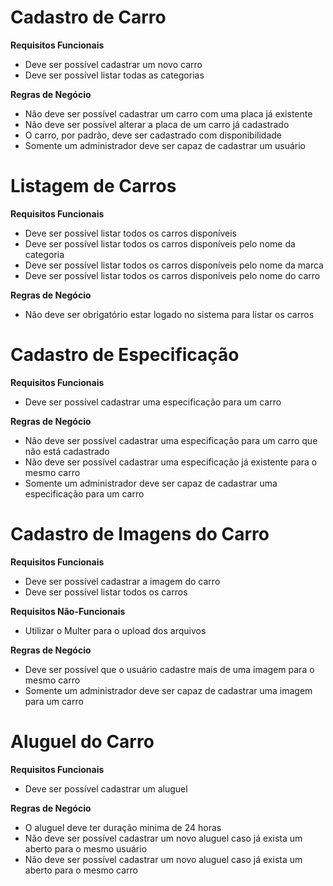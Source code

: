 # Cadastro de Carro

**Requisitos Funcionais**
 - Deve ser possível cadastrar um novo carro
 - Deve ser possível listar todas as categorias


**Regras de Negócio**
 - Não deve ser possível cadastrar um carro com uma placa já existente
 - Não deve ser possível alterar a placa de um carro já cadastrado
 - O carro, por padrão, deve ser cadastrado com disponibilidade
 - Somente um administrador deve ser capaz de cadastrar um usuário

# Listagem de Carros

**Requisitos Funcionais**
 - Deve ser possível listar todos os carros disponíveis
 - Deve ser possível listar todos os carros disponíveis pelo nome da categoria
 - Deve ser possível listar todos os carros disponíveis pelo nome da marca
 - Deve ser possível listar todos os carros disponíveis pelo nome do carro

**Regras de Negócio**
 - Não deve ser obrigatório estar logado no sistema para listar os carros

# Cadastro de Especificação

**Requisitos Funcionais**
 - Deve ser possível cadastrar uma especificação para um carro

**Regras de Negócio**
 - Não deve ser possível cadastrar uma especificação para um carro que não está cadastrado
 - Não deve ser possível cadastrar uma especificação já existente para o mesmo carro
 - Somente um administrador deve ser capaz de cadastrar uma especificação para um carro

# Cadastro de Imagens do Carro

**Requisitos Funcionais**
 - Deve ser possível cadastrar a imagem do carro
 - Deve ser possível listar todos os carros

**Requisitos Não-Funcionais**
 - Utilizar o Multer para o upload dos arquivos

**Regras de Negócio**
 - Deve ser possível que o usuário cadastre mais de uma imagem para o mesmo carro
 - Somente um administrador deve ser capaz de cadastrar uma imagem para um carro

# Aluguel do Carro

**Requisitos Funcionais**
 - Deve ser possível cadastrar um aluguel

**Regras de Negócio**
 - O aluguel deve ter duração minima de 24 horas
 - Não deve ser possível cadastrar um novo aluguel caso já exista um aberto para o mesmo usuário
 - Não deve ser possível cadastrar um novo aluguel caso já exista um aberto para o mesmo carro
